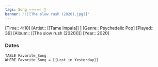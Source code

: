```yaml
---
tags: Song ⭐⭐⭐⭐⭐ 💛
banner: "![[The slow rush (2020).jpg]]"
---
```

[Time:: 4:10]
[Artist:: [[Tame Impala]] ]
[Genre:: Psychedelic Pop]
[Played:: 39]
[Album:: [[The slow rush (2020)]]]
[Year:: 2020]
### Dates
````dataview
TABLE Favorite_Song
WHERE Favorite_Song = [[Lost in Yesterday]]
````